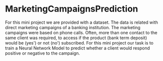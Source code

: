 # MarketingCampaignsPrediction

For this mini project we are provided with a dataset. The data is related with direct marketing campaigns of a banking institution. The marketing campaigns were based on phone calls. Often, more than one contact to the same client was required, to access if the product (bank term deposit) would be (yes') or not (no') subscribed. For this mini project our task is to train a Neural Network Model to predict whether a client would respond positive or negative to the campaign.
